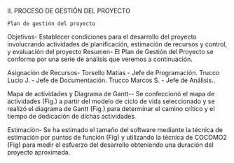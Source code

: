 II.	PROCESO DE GESTIÓN DEL PROYECTO
	
	Plan de gestión del proyecto
Objetivos- Establecer condiciones para el desarrollo del proyecto involucrando  actividades de planificación, estimación de recursos y control, y evaluación del proyecto
Resumen- El Plan de Gestión del Proyecto se conforma por una serie de análisis que veremos a continuación.

Asignación de Recursos- 
	Torsello Matias - Jefe de Programación.
	Trucco Lucio J. - Jefe de Documentación.
	Trucco Marcos S. - Jefe de Análisis..

Mapa de actividades y Diagrama de Gantt--
	Se confeccionó el mapa de actividades (Fig.) a partir del modelo de ciclo de vida seleccionado y se realizó el diagrama de Gantt (Fig.) para determinar el camino crítico y el tiempo de dedicación de dichas actividades.

Estimación-
	Se ha estimado el tamaño del software mediante la técnica de estimación por puntos de función (Fig) y utilizando la técnica de COCOMO2 (Fig) para medir el esfuerzo del desarrollo obteniendo una duración del proyecto aproximada.
